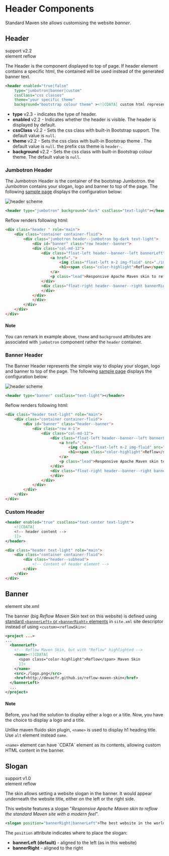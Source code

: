 # Header Components

Standard Maven site allows customising the website _banner_.

## Header

support <span class="badge badge-primary">v2.2</span><br/>
element <span class="badge badge-secondary">reflow</span>

The Header is the component displayed to top of page. If header element contains a specific html, the contained will be used instead of the generated banner text.

```xml
<header enabled="true|false"
    type="jumbotron|banner|custom"
    cssClass="css classes"
    theme="your specific theme"
    background="bootstrap colour theme" ><![CDATA[ custom html representing the header content ]]></header>
```

- **type** <span class="badge badge-light">v2.3</span> - indicates the type of header.
- **enabled** <span class="badge badge-light">v2.2</span> - Indicates whether the header is visible. The header is displayed by default.
- **cssClass** <span class="badge badge-light">v2.2</span> - Sets the css class with built-in Bootstrap support. The default value is `null`.
- **theme** <span class="badge badge-light">v2.2</span> - Sets the css class with built-in Bootstrap theme . The default value is `null`. the prefix css theme is `header-`.
- **background** <span class="badge badge-light">v2.2</span> - Sets the css class with built-in Bootstrap colour theme. The default value is `null`.

### Jumbotron Header

The Jumbotron Header is the container of the bootstrap Jumbotron. the Jumbotron contains your slogan, logo and banner to top of the page. The following [sample page][header-jumbotron] displays the configuration below:

![header scheme](images/header-jumbotron-scheme.png)

```xml
<header type="jumbotron" background="dark" cssClass="text-light"></header>
```

Reflow renders following html:

```html
<div class="header " role="main">
    <div class="container container-fluid">
        <div class="jumbotron header--jumbotron bg-dark text-light">
            <div id="banner" class="row header--banner">
            <div class="col-md-12">
                <div class="float-left header--banner--left bannerLeft">
                    <a href=".">
                        <img class="float-left m-2 img-fluid" src="./images/logo.svg" alt="Reflow skin" width="144" height="144">
                        <h1><span class="color-highlight">Reflow</span> Maven Skin</h1>
                    </a>
                    <p class="lead">Responsive Apache Maven skin to reflow the standard Maven site with a modern feel</p>
                </div>
                <div class="float-right header--banner--right bannerRight">
                </div>
            </div>
            </div>
        </div>
    </div>
</div>
```

<div class="bd-callout bd-callout-info">
    <h4 class="no-anchor">Note</h4>
    <p>You can remark in example above, <code>theme</code> and <code>background</code> attributes are associated with <code>jumbotron</code> component rather the <code>header</code> container.</p>
</div>

[header-jumbotron]: test/header-jumbotron.html

### Banner Header

The Banner Header represents the simple way to display your slogan, logo and banner to top of the page. The following [sample page][header-banner] displays the configuration below:

![header scheme](images/header-banner-scheme.png)

```xml
<header type="banner" cssClass="text-light"></header>
```

Reflow renders following html:

```html
<div class="header text-light" role="main">
    <div class="container container-fluid">
        <div id="banner" class="header--banner">
            <div class="row m-1">
                <div class="col-md-12">
                    <div class="float-left header--banner--left bannerLeft">
                        <a href=".">
                            <img class="float-left m-2 img-fluid" src="./images/logo.svg" alt="Reflow skin" width="144" height="144">
                            <h1><span class="color-highlight">Reflow</span> Maven Skin</h1>
                        </a>
                        <p class="lead">Responsive Apache Maven skin to reflow the standard Maven site with a modern feel</p>
                    </div>
                    <div class="float-right header--banner--right bannerRight">
                    </div>
                </div>
            </div>
        </div>
    </div>
</div>
```

[header-banner]: test/header-banner.html

### Custom Header

```xml
<header enabled="true" cssClass="text-center text-light">
    <![CDATA[
    <!-- header content -->
    ]]>
</header>
```

```html
<div class="header text-light" role="main">
    <div class="container container-fluid">
        <div class="header--subhead">
            <!-- Content of header element -->
        </div>
    </div>
</div>
```

## Banner

element <span class="badge badge-secondary">site.xml</span>

The banner (big _Reflow Maven Skin_ text on this website) is defined using [standard `<bannerLeft>` or `<bannerRight>` elements][mvn-site-banner] in `site.xml` site
descriptor instead of using `<custom><reflowSkin>`:

```xml
<project ...>
...
  <bannerLeft>
    <!-- Reflow Maven Skin, but with "Reflow" highlighted -->
    <name><![CDATA[
      <span class="color-highlight">Reflow</span> Maven Skin
      ]]>
    </name>
    <src>./logo.png</src>
    <href>http://devacfr.github.io/reflow-maven-skin</href>
  </bannerLeft>
  ...
</project>
```

<div class="bd-callout bd-callout-info">
    <h4 class="no-anchor">Note</h4>
    <p>Before, you had the solution to display either a logo or a title. Now, you have the choice to display a logo and a title.</p>
    <p>Unlike maven fluido skin plugin, <code>&lt;name&gt;</code> is used to display h1 heading title. Use <code>alt</code> element instead <code>name</code>.</p>
    <p><code>&lt;name&gt;</code> element can have `CDATA` element as its contents, allowing custom HTML content in the banner.</p>
</div>

[mvn-site-banner]: http://maven.apache.org/plugins/maven-site-plugin/examples/sitedescriptor.html#Banner

## Slogan

support <span class="badge badge-primary">v1.0</span><br/>
element <span class="badge badge-secondary">reflow</span>

The skin allows setting a website slogan in the banner. It would appear underneath the website
title, either on the left or the right side.

This website features a slogan
"_Responsive Apache Maven skin to reflow the standard Maven site with a modern feel_".

```xml
<slogan position="bannerRight|bannerLeft">The best website in the world</slogan>
```

The `position` attribute indicates where to place the slogan:

- **bannerLeft (default)** - aligned to the left (as in this website)
- **bannerRight** - aligned to the right
